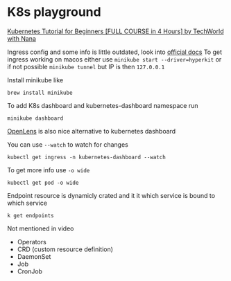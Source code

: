 # K8s playground

[Kubernetes Tutorial for Beginners [FULL COURSE in 4 Hours] by TechWorld with Nana](https://www.youtube.com/watch?v=X48VuDVv0do)

Ingress config and some info is little outdated, look into [official docs](https://kubernetes.io/docs/tasks/access-application-cluster/ingress-minikube)
To get ingress working on macos either use `minikube start --driver=hyperkit` or if not possible `minikube tunnel` but IP is then `127.0.0.1`

Install minikube like
```
brew install minikube
```

To add K8s dashboard and kubernetes-dashboard namespace run
```
minikube dashboard
```
[OpenLens](https://github.com/MuhammedKalkan/OpenLens) is also nice alternative to kubernetes dashboard

You can use `--watch` to watch for changes
```
kubectl get ingress -n kubernetes-dashboard --watch
```

To get more info use `-o wide`
```
kubectl get pod -o wide
```

Endpoint resource is dynamicly crated and it it which service is bound to which service
```
k get endpoints
```

Not mentioned in video
* Operators
* CRD (custom resource definition)
* DaemonSet
* Job
* CronJob

